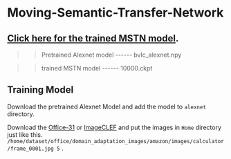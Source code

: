 
# Moving-Semantic-Transfer-Network

## [Click here for the trained MSTN model](https://drive.google.com/drive/folders/1o10GWduF3QI7p55x14YwyYxykjEPi8Jz?usp=sharing).

>>Pretrained Alexnet model    ------ bvlc_alexnet.npy

>>trained MSTN model          ------ 10000.ckpt


## Training Model

Download the pretrained Alexnet Model and add the model to `alexnet` directory.

Download the [Office-31](https://cs.stanford.edu/~jhoffman/domainadapt/#datasets_code) or [ImageCLEF](https://drive.google.com/file/d/0B9kJH0-rJ2uRS3JILThaQXJhQlk/view?usp=sharing) and put the images in `Home` directory just like this.
```/home/dataset/office/domain_adaptation_images/amazon/images/calculator/frame_0001.jpg 5```
.
